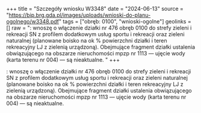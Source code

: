 +++
title = "Szczegóły wniosku W3348"
date = "2024-06-13"
source = "https://bip.brg.gda.pl/images/uploads/wnioski-do-planu-ogolnego/w3348.pdf"
tags = ["obręb: 0100", "wnioski-ogolne"]
geolinks = []
raw = ": wnoszę o włączenie działki nr 476 obręb 0100 do strefy zieleni i rekreacji SN z profilem dodatkowym usług sportu i rekreacji oraz zieleni naturalnej (planowane boisko na ok % powierzchni działki i teren rekreacyjny LJ z zielenią urządzoną). Obejmujące fragment działki ustalenia obwiązującego na obszarze nieruchomości mpzp nr 1113 — ujęcie wody (karta terenu nr 004) — są nieaktualne. "
+++

: wnoszę o włączenie działki nr 476 obręb 0100 do strefy zieleni i rekreacji SN z profilem dodatkowym
usług sportu i rekreacji oraz zieleni naturalnej (planowane boisko na ok % powierzchni działki i teren rekreacyjny
LJ
z zielenią urządzoną). Obejmujące fragment działki ustalenia obwiązującego na obszarze nieruchomości mpzp
nr 1113 — ujęcie wody (karta terenu nr 004) — są nieaktualne.



